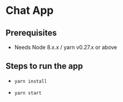 # Chat App

## Prerequisites

* Needs Node 8.x.x / yarn v0.27.x or above

## Steps to run the app

* `yarn install`

* `yarn start`
